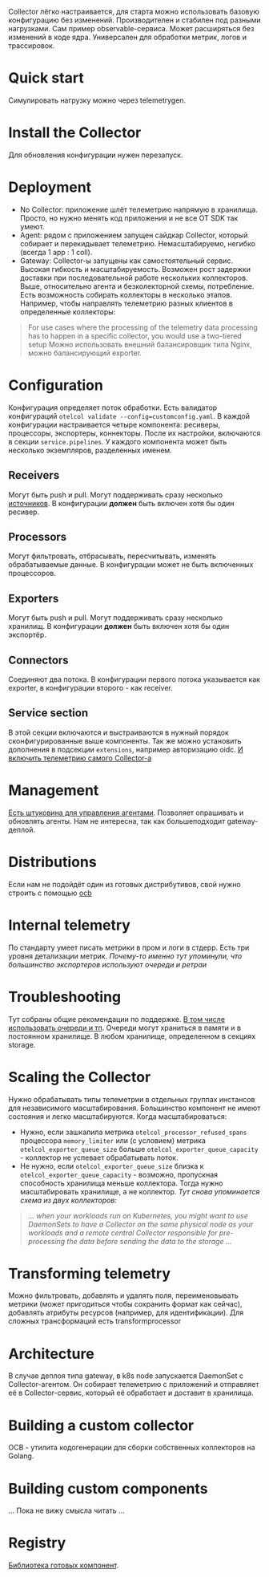 Collector лёгко настраивается, для старта можно использовать базовую конфигурацию без изменений. Производителен и стабилен под разными нагрузками. Сам пример observable-сервиса. Может расширяться без изменений в коде ядра. Универсален для обработки метрик, логов и трассировок.

# Quick start
Симулировать нагрузку можно через telemetrygen.

# Install the Collector
Для обновления конфигурации нужен перезапуск.

# Deployment
- No Collector: приложение шлёт телеметрию напрямую в хранилища. Просто, но нужно менять код приложения и не все OT SDK так умеют.
- Agent: рядом с приложением запущен сайдкар Collector, который собирает и перекидывает телеметрию. Немасштабируемо, негибко (всегда 1 app : 1 coll). 
- Gateway: Collector-ы запущены как самостоятельный сервис. Высокая гибкость и масштабируемость. Возможен рост задержки доставки при последовательной работе нескольких коллекторов. Выше, относительно агента и безколекторной схемы, потребление.
Есть возможность собирать коллекторы в несколько этапов. Например, чтобы направлять телеметрию разных клиентов в определенные коллекторы:
> For use cases where the processing of the telemetry data processing has to happen in a specific collector, you would use a two-tiered setup
Можно использовать внешний балансировщик типа Nginx, можно балансирующий exporter.

# Configuration
Конфигурация определяет поток обработки. Есть валидатор конфигураций `otelcol validate --config=customconfig.yaml`.
В каждой конфигурации настраивается четыре компонента: ресиверы, процессоры, экспортеры, коннекторы. После их настройки, включаются в секции `service.pipelines`. У каждого компонента может быть несколько экземпляров, разделенных именем.
## Receivers
Могут быть push и pull. Могут поддерживать сразу несколько [источников](https://opentelemetry.io/docs/concepts/signals/). В конфигурации **должен** быть включен хотя бы один ресивер.
## Processors
Могут фильтровать, отбрасывать, пересчитывать, изменять обрабатываемые данные. В конфигурации может не быть включенных процессоров.
## Exporters
Могут быть push и pull. Могут поддерживать сразу несколько хранилищ. В конфигурации **должен** быть включен хотя бы один экспортёр.
## Connectors
Соединяют два потока. В конфигурации первого потока указывается как exporter, в конфигурации второго - как receiver.
## Service section
В этой секции включаются и выстраиваются в нужный порядок сконфигурированные выше компоненты. Так же можно установить дополнения в подсекции `extensions`, например авторизацию oidc. [И включить телеметрию самого Collector-а](https://opentelemetry.io/docs/collector/internal-telemetry/#activate-internal-telemetry-in-the-collector)

# Management
[Есть штуковина для управления агентами](https://github.com/open-telemetry/opamp-spec/blob/main/specification.md). Позволяет опрашивать и обновлять агенты. Нам не интересна, так как большеподходит gateway-деплой.

# Distributions
Если нам не подойдёт один из готовых дистрибутивов, свой нужно строить с помощью [ocb](https://opentelemetry.io/docs/collector/custom-collector/)

# Internal telemetry
По стандарту умеет писать метрики в пром и логи в стдерр. Есть три уровня детализации метрик.
*Почему-то именно тут упоминули, что большинство экспортеров используют очереди и ретраи*

# Troubleshooting
Тут собраны общие рекомендации по поддержке. [В том числе использовать очереди и тп](https://github.com/open-telemetry/opentelemetry-collector/tree/main/exporter/exporterhelper#configuration). Очереди могут храниться в памяти и в постоянном хранилище. В любом хранилище, определенном в секциях storage.

# Scaling the Collector
Нужно обрабатывать типы телеметрии в отдельных группах инстансов для независимого масштабирования. Большинство компонент не имеют состояния и легко масштабируются. Когда масштабироваться: 
- Нужно, если зашкалила метрика `otelcol_processor_refused_spans` процессора `memory_limiter` или (с условием) метрика `otelcol_exporter_queue_size` больше `otelcol_exporter_queue_capacity` - коллектор не успевает обрабатывать поток.
- Не нужно, если `otelcol_exporter_queue_size` близка к `otelcol_exporter_queue_capacity` - возможно, пропускная способность хранилища меньше коллектора. Тогда нужно масштабировать хранилище, а не коллектор.
*Тут снова упоминается схема из двух коллекторов:*
> *... when your workloads run on Kubernetes, you might want to use DaemonSets to have a Collector on the same physical node as your workloads and a remote central Collector responsible for pre-processing the data before sending the data to the storage ...*

# Transforming telemetry
Можно фильтровать, добавлять и удалять поля, переименовывать метрики (может пригодиться чтобы сохранить формат как сейчас), добавлять атрибуты ресурсов (например, для идентификации). Для сложных трансформаций есть transformprocessor

# Architecture
В случае деплоя типа gateway, в k8s node запускается DaemonSet с Collector-агентом. Он собирает телеметрию с приложений и отправляет её в Collector-сервис, который её обработает и доставит в хранилища. 

# Building a custom collector
OCB - утилита кодогенерации для сборки собственных коллекторов на Golang.

# Building custom components
... Пока не вижу смысла читать ...

# Registry
[Библиотека готовых компонент](https://opentelemetry.io/ecosystem/registry/?language=collector).
